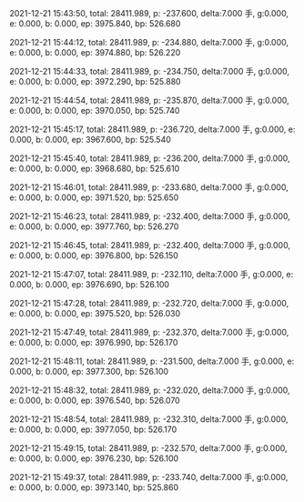 2021-12-21 15:43:50, total: 28411.989, p: -237.600, delta:7.000 手, g:0.000, e: 0.000, b: 0.000, ep: 3975.840, bp: 526.680

2021-12-21 15:44:12, total: 28411.989, p: -234.880, delta:7.000 手, g:0.000, e: 0.000, b: 0.000, ep: 3974.880, bp: 526.220

2021-12-21 15:44:33, total: 28411.989, p: -234.750, delta:7.000 手, g:0.000, e: 0.000, b: 0.000, ep: 3972.290, bp: 525.880

2021-12-21 15:44:54, total: 28411.989, p: -235.870, delta:7.000 手, g:0.000, e: 0.000, b: 0.000, ep: 3970.050, bp: 525.740

2021-12-21 15:45:17, total: 28411.989, p: -236.720, delta:7.000 手, g:0.000, e: 0.000, b: 0.000, ep: 3967.600, bp: 525.540

2021-12-21 15:45:40, total: 28411.989, p: -236.200, delta:7.000 手, g:0.000, e: 0.000, b: 0.000, ep: 3968.680, bp: 525.610

2021-12-21 15:46:01, total: 28411.989, p: -233.680, delta:7.000 手, g:0.000, e: 0.000, b: 0.000, ep: 3971.520, bp: 525.650

2021-12-21 15:46:23, total: 28411.989, p: -232.400, delta:7.000 手, g:0.000, e: 0.000, b: 0.000, ep: 3977.760, bp: 526.270

2021-12-21 15:46:45, total: 28411.989, p: -232.400, delta:7.000 手, g:0.000, e: 0.000, b: 0.000, ep: 3976.800, bp: 526.150

2021-12-21 15:47:07, total: 28411.989, p: -232.110, delta:7.000 手, g:0.000, e: 0.000, b: 0.000, ep: 3976.690, bp: 526.100

2021-12-21 15:47:28, total: 28411.989, p: -232.720, delta:7.000 手, g:0.000, e: 0.000, b: 0.000, ep: 3975.520, bp: 526.030

2021-12-21 15:47:49, total: 28411.989, p: -232.370, delta:7.000 手, g:0.000, e: 0.000, b: 0.000, ep: 3976.990, bp: 526.170

2021-12-21 15:48:11, total: 28411.989, p: -231.500, delta:7.000 手, g:0.000, e: 0.000, b: 0.000, ep: 3977.300, bp: 526.100

2021-12-21 15:48:32, total: 28411.989, p: -232.020, delta:7.000 手, g:0.000, e: 0.000, b: 0.000, ep: 3976.540, bp: 526.070

2021-12-21 15:48:54, total: 28411.989, p: -232.310, delta:7.000 手, g:0.000, e: 0.000, b: 0.000, ep: 3977.050, bp: 526.170

2021-12-21 15:49:15, total: 28411.989, p: -232.570, delta:7.000 手, g:0.000, e: 0.000, b: 0.000, ep: 3976.230, bp: 526.100

2021-12-21 15:49:37, total: 28411.989, p: -233.740, delta:7.000 手, g:0.000, e: 0.000, b: 0.000, ep: 3973.140, bp: 525.860